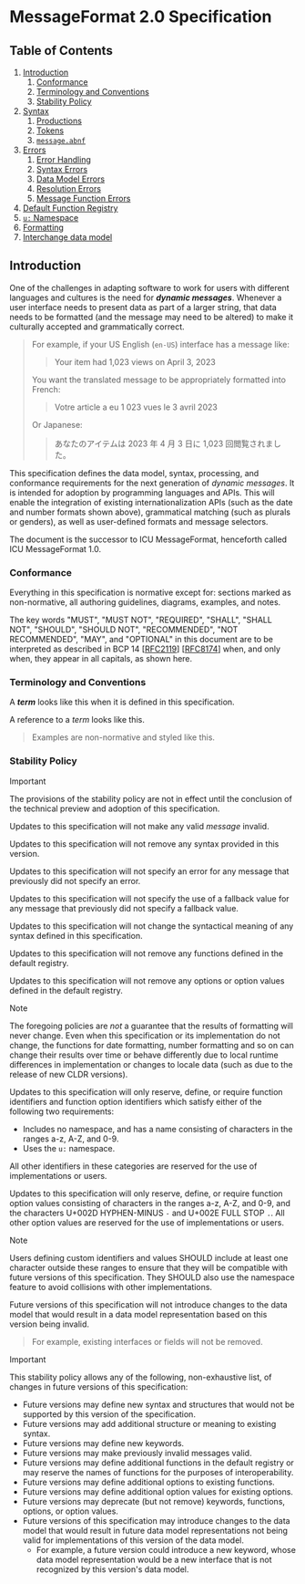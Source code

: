 # MessageFormat 2.0 Specification

## Table of Contents

1. [Introduction](#introduction)
   1. [Conformance](#conformance)
   1. [Terminology and Conventions](#terminology-and-conventions)
   1. [Stability Policy](#stability-policy)
1. [Syntax](syntax.md)
   1. [Productions](syntax.md#productions)
   1. [Tokens](syntax.md#tokens)
   1. [`message.abnf`](message.abnf)
1. [Errors](errors.md)
   1. [Error Handling](errors.md#error-handling)
   1. [Syntax Errors](errors.md#syntax-errors)
   1. [Data Model Errors](errors.md#data-model-errors)
   1. [Resolution Errors](errors.md#resolution-errors)
   1. [Message Function Errors](errors.md#message-function-errors)
1. [Default Function Registry](registry.md)
1. [`u:` Namespace](u-namespace.md)
1. [Formatting](formatting.md)
1. [Interchange data model](data-model/README.md)

## Introduction

One of the challenges in adapting software to work for
users with different languages and cultures is the need for **_<dfn>dynamic messages</dfn>_**.
Whenever a user interface needs to present data as part of a larger string,
that data needs to be formatted (and the message may need to be altered)
to make it culturally accepted and grammatically correct.

> For example, if your US English (`en-US`) interface has a message like:
>
> > Your item had 1,023 views on April 3, 2023
>
> You want the translated message to be appropriately formatted into French:
>
> > Votre article a eu 1 023 vues le 3 avril 2023
>
> Or Japanese:
>
> > あなたのアイテムは 2023 年 4 月 3 日に 1,023 回閲覧されました。

This specification defines the
data model, syntax, processing, and conformance requirements
for the next generation of _dynamic messages_.
It is intended for adoption by programming languages and APIs.
This will enable the integration of
existing internationalization APIs (such as the date and number formats shown above),
grammatical matching (such as plurals or genders),
as well as user-defined formats and message selectors.

The document is the successor to ICU MessageFormat,
henceforth called ICU MessageFormat 1.0.

### Conformance

Everything in this specification is normative except for:
sections marked as non-normative,
all authoring guidelines, diagrams, examples, and notes.

The key words "MUST", "MUST NOT", "REQUIRED", "SHALL", "SHALL
NOT", "SHOULD", "SHOULD NOT", "RECOMMENDED", "NOT RECOMMENDED",
"MAY", and "OPTIONAL" in this document are to be interpreted as
described in BCP 14 \[[RFC2119](https://www.rfc-editor.org/rfc/rfc2119)\]
\[[RFC8174](https://www.rfc-editor.org/rfc/rfc8174)\] when, and only when, they
appear in all capitals, as shown here.

### Terminology and Conventions

A **_term_** looks like this when it is defined in this specification.

A reference to a _term_ looks like this.

> Examples are non-normative and styled like this.

### Stability Policy

> [!IMPORTANT]
> The provisions of the stability policy are not in effect until
> the conclusion of the technical preview and adoption of this specification.

Updates to this specification will not make any valid _message_ invalid.

Updates to this specification will not remove any syntax provided in this version.

Updates to this specification will not specify an error for any message
that previously did not specify an error.

Updates to this specification will not specify the use of a fallback value for any message
that previously did not specify a fallback value.

Updates to this specification will not change the syntactical meaning
of any syntax defined in this specification.

Updates to this specification will not remove any functions defined in the default registry.

Updates to this specification will not remove any options or option values
defined in the default registry.

> [!NOTE]
> The foregoing policies are _not_ a guarantee that the results of formatting will never change.
> Even when this specification or its implementation do not change,
> the functions for date formatting, number formatting and so on
> can change their results over time or behave differently due to local runtime
> differences in implementation or changes to locale data
> (such as due to the release of new CLDR versions).

Updates to this specification will only reserve, define, or require
function identifiers and function option identifiers
which satisfy either of the following two requirements:
- Includes no namespace,
  and has a name consisting of characters in the ranges a-z, A-Z, and 0-9.
- Uses the `u:` namespace.

All other identifiers in these categories are reserved for the use of implementations or users.

Updates to this specification will only reserve, define, or require
function option values
consisting of characters in the ranges a-z, A-Z, and 0-9,
and the characters U+002D HYPHEN-MINUS `-` and U+002E FULL STOP `.`.
All other option values are reserved for the use of implementations or users.

> [!NOTE]
> Users defining custom identifiers and values SHOULD include at least one character outside these ranges
> to ensure that they will be compatible with future versions of this specification.
> They SHOULD also use the namespace feature to avoid collisions with other implementations.

Future versions of this specification will not introduce changes
to the data model that would result in a data model representation
based on this version being invalid.

> For example, existing interfaces or fields will not be removed.

> [!IMPORTANT]
> This stability policy allows any of the following, non-exhaustive list, of changes
> in future versions of this specification:
> - Future versions may define new syntax and structures
>   that would not be supported by this version of the specification.
> - Future versions may add additional structure or meaning to existing syntax.
> - Future versions may define new keywords.
> - Future versions may make previously invalid messages valid.
> - Future versions may define additional functions in the default registry
>   or may reserve the names of functions for the purposes of interoperability.
> - Future versions may define additional options to existing functions.
> - Future versions may define additional option values for existing options.
> - Future versions may deprecate (but not remove) keywords, functions, options, or option values.
> - Future versions of this specification may introduce changes
>   to the data model that would result in future data model representations
>   not being valid for implementations of this version of the data model.
>   - For example, a future version could introduce a new keyword,
>     whose data model representation would be a new interface
>     that is not recognized by this version's data model.

